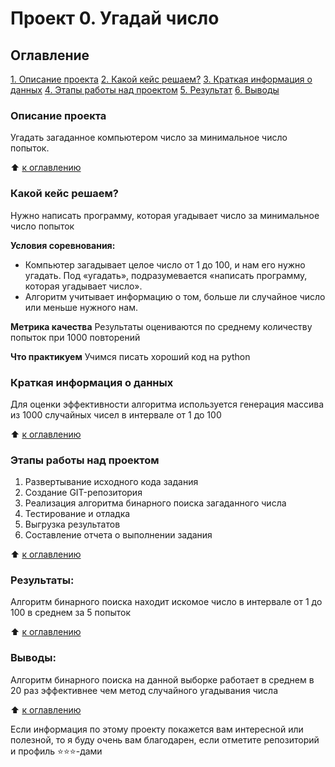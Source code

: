 # Проект 0. Угадай число

## Оглавление
[1. Описание проекта](.README.md#Описание-проекта)
[2. Какой кейс решаем?](.README.md#Какой-кейс-решаем)
[3. Краткая информация о данных](.README.md#Краткая-информация-о-данных)
[4. Этапы работы над проектом](.README.md#Этапы-работы-над-проектом)
[5. Результат](.README.md#Результат)
[6. Выводы](.README.md#Выводы)

### Описание проекта
Угадать загаданное компьютером число за минимальное число попыток.

:arrow_up: [к оглавлению](_)


### Какой кейс решаем?
Нужно написать программу, которая угадывает число за минимальное число попыток

**Условия соревнования:**
- Компьютер загадывает целое число от 1 до 100, и нам его нужно угадать. Под «угадать», подразумевается «написать программу, которая угадывает число».
- Алгоритм учитывает информацию о том, больше ли случайное число или меньше нужного нам.

**Метрика качества**
Результаты оцениваются по среднему количеству попыток при 1000 повторений

**Что практикуем**
Учимся писать хороший код на python


### Краткая информация о данных
Для оценки эффективности алгоритма используется генерация массива из 1000 случайных чисел в интервале от 1 до 100

:arrow_up: [к оглавлению](.README.md#Оглавление)


### Этапы работы над проектом
1. Развертывание исходного кода задания
2. Создание GIT-репозитория
3. Реализация алгоритма бинарного поиска загаданного числа
4. Тестирование и отладка
5. Выгрузка результатов
6. Составление отчета о выполнении задания

:arrow_up: [к оглавлению](.README.md#Оглавление)


### Результаты:
Алгоритм бинарного поиска находит искомое число в интервале от 1 до 100 в среднем за 5 попыток

:arrow_up: [к оглавлению](.README.md#Оглавление)


### Выводы:
Алгоритм бинарного поиска на данной выборке работает в среднем в 20 раз эффективнее чем метод случайного угадывания числа

:arrow_up: [к оглавлению](.README.md#Оглавление)


Если информация по этому проекту покажется вам интересной или полезной, то я буду очень вам благодарен, если отметите репозиторий и профиль ⭐️⭐️⭐️-дами